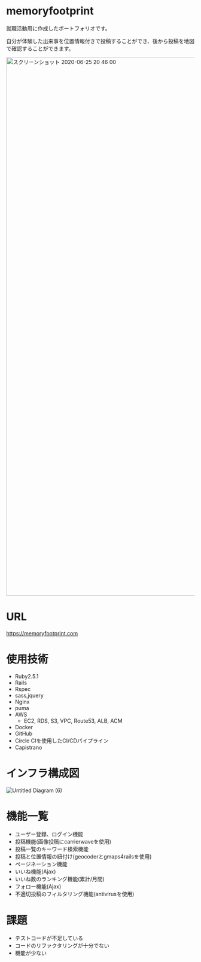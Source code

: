 # memoryfootprint
就職活動用に作成したポートフォリオです。


自分が体験した出来事を位置情報付きで投稿することができ、後から投稿を地図で確認することができます。

<img width="1440" alt="スクリーンショット 2020-06-25 20 46 00" src="https://user-images.githubusercontent.com/62055598/85716370-57087100-b727-11ea-9a2f-5ea7118e75c1.png">

# URL
https://memoryfootprint.com

# 使用技術
* Ruby2.5.1
* Rails
* Rspec
* sass,jquery
* Nginx
* puma
* AWS
  * EC2, RDS, S3, VPC, Route53, ALB, ACM
* Docker
* GitHub
* Circle CIを使用したCI/CDパイプライン
* Capistrano

# インフラ構成図
![Untitled Diagram (6)](https://user-images.githubusercontent.com/62055598/87865567-eb29c900-c9b1-11ea-8c78-6f29b04069cc.png)

# 機能一覧
* ユーザー登録、ログイン機能
* 投稿機能(画像投稿にcarrierwaveを使用)
* 投稿一覧のキーワード検索機能
* 投稿と位置情報の紐付け(geocoderとgmaps4railsを使用)
* ページネーション機能
* いいね機能(Ajax)
* いいね数のランキング機能(累計/月間)
* フォロー機能(Ajax)
* 不適切投稿のフィルタリング機能(antivirusを使用)

# 課題
* テストコードが不足している
* コードのリファクタリングが十分でない
* 機能が少ない
